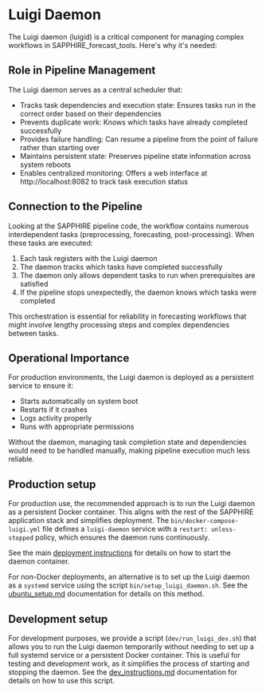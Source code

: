 # Luigi Daemon 
The Luigi daemon (luigid) is a critical component for managing complex workflows in SAPPHIRE_forecast_tools. Here's why it's needed:

## Role in Pipeline Management
The Luigi daemon serves as a central scheduler that:

- Tracks task dependencies and execution state: Ensures tasks run in the correct order based on their dependencies  
- Prevents duplicate work: Knows which tasks have already completed successfully  
- Provides failure handling: Can resume a pipeline from the point of failure rather than starting over  
- Maintains persistent state: Preserves pipeline state information across system reboots  
- Enables centralized monitoring: Offers a web interface at http://localhost:8082 to track task execution status  

## Connection to the Pipeline
Looking at the SAPPHIRE pipeline code, the workflow contains numerous interdependent tasks (preprocessing, forecasting, post-processing). When these tasks are executed:

1. Each task registers with the Luigi daemon  
2. The daemon tracks which tasks have completed successfully  
3. The daemon only allows dependent tasks to run when prerequisites are satisfied  
4. If the pipeline stops unexpectedly, the daemon knows which tasks were completed  

This orchestration is essential for reliability in forecasting workflows that might involve lengthy processing steps and complex dependencies between tasks.

## Operational Importance
For production environments, the Luigi daemon is deployed as a persistent service to ensure it:

- Starts automatically on system boot  
- Restarts if it crashes  
- Logs activity properly  
- Runs with appropriate permissions  

Without the daemon, managing task completion state and dependencies would need to be handled manually, making pipeline execution much less reliable.

## Production setup
For production use, the recommended approach is to run the Luigi daemon as a persistent Docker container. This aligns with the rest of the SAPPHIRE application stack and simplifies deployment. The `bin/docker-compose-luigi.yml` file defines a `luigi-daemon` service with a `restart: unless-stopped` policy, which ensures the daemon runs continuously.

See the main [deployment instructions](../deployment.md) for details on how to start the daemon container.

For non-Docker deployments, an alternative is to set up the Luigi daemon as a `systemd` service using the script `bin/setup_luigi_daemon.sh`. See the [ubuntu_setup.md](ubuntu_setup.md) documentation for details on this method.

## Development setup
For development purposes, we provide a script (`dev/run_luigi_dev.sh`) that allows you to run the Luigi daemon temporarily without needing to set up a full systemd service or a persistent Docker container. This is useful for testing and development work, as it simplifies the process of starting and stopping the daemon. See the [dev_instructions.md](dev_instructions.md) documentation for details on how to use this script.
